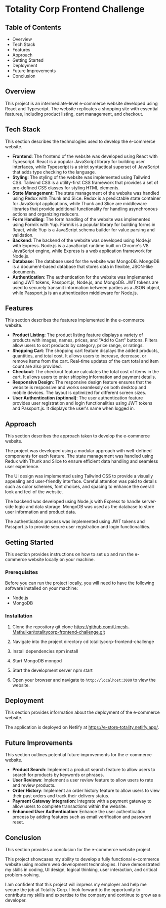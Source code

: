 # Totality Corp Frontend Challenge

## Table of Contents

- Overview
- Tech Stack
- Features
- Approach
- Getting Started
- Deployment
- Future Improvements
- Conclusion

## Overview

This project is an intermediate-level e-commerce website developed using React and Typescript. The website replicates a shopping site with essential features, including product listing, cart management, and checkout.

## Tech Stack

This section describes the technologies used to develop the e-commerce website.

- **Frontend**: The frontend of the website was developed using React with Typescript. React is a popular JavaScript library for building user interfaces, while Typescript is a strict syntactical superset of JavaScript that adds type checking to the language.
- **Styling**: The styling of the website was implemented using Tailwind CSS. Tailwind CSS is a utility-first CSS framework that provides a set of pre-defined CSS classes for styling HTML elements.
- **State Management**: The state management of the website was handled using Redux with Thunk and Slice. Redux is a predictable state container for JavaScript applications, while Thunk and Slice are middleware libraries that provide additional functionality for handling asynchronous actions and organizing reducers.
- **Form Handling**: The form handling of the website was implemented using Formik with Yup. Formik is a popular library for building forms in React, while Yup is a JavaScript schema builder for value parsing and validation.
- **Backend**: The backend of the website was developed using Node.js with Express. Node.js is a JavaScript runtime built on Chrome's V8 JavaScript engine, while Express is a web application framework for Node.js.
- **Database**: The database used for the website was MongoDB. MongoDB is a document-based database that stores data in flexible, JSON-like documents.
- **Authentication**: The authentication for the website was implemented using JWT tokens, Passport.js, Node.js, and MongoDB. JWT tokens are used to securely transmit information between parties as a JSON object, while Passport.js is an authentication middleware for Node.js.

## Features

This section describes the features implemented in the e-commerce website.

- **Product Listing**: The product listing feature displays a variety of products with images, names, prices, and "Add to Cart" buttons. Filters allow users to sort products by category, price range, or ratings.
- **Shopping Cart**: The shopping cart feature displays the added products, quantities, and total cost. It allows users to increase, decrease, or remove items from the cart. Real-time updates of the cart total and item count are also provided.
- **Checkout**: The checkout feature calculates the total cost of items in the cart. It allows users to enter shipping information and payment details.
- **Responsive Design**: The responsive design feature ensures that the website is responsive and works seamlessly on both desktop and mobile devices. The layout is optimized for different screen sizes.
- **User Authentication (optional)**: The user authentication feature provides user registration and login functionalities using JWT tokens and Passport.js. It displays the user's name when logged in.

## Approach

This section describes the approach taken to develop the e-commerce website.

The project was developed using a modular approach with well-defined components for each feature. The state management was handled using Redux with Thunk and Slice to ensure efficient data handling and seamless user experience.

The UI design was implemented using Tailwind CSS to provide a visually appealing and user-friendly interface. Careful attention was paid to details such as color schemes, font choices, and spacing to enhance the overall look and feel of the website.

The backend was developed using Node.js with Express to handle server-side logic and data storage. MongoDB was used as the database to store user information and product data.

The authentication process was implemented using JWT tokens and Passport.js to provide secure user registration and login functionalities.

## Getting Started

This section provides instructions on how to set up and run the e-commerce website locally on your machine.

### Prerequisites

Before you can run the project locally, you will need to have the following software installed on your machine:

- Node.js
- MongoDB

### Installation

1. Clone the repository
git clone https://github.com/Umesh-Mathulkar/totalitycorp-frontend-challenge.git


2. Navigate into the project directory
cd totalitycorp-frontend-challenge


3. Install dependencies
npm install


4. Start MongoDB
mongod


5. Start the development server
npm start


6. Open your browser and navigate to `http://localhost:3000` to view the website.

## Deployment

This section provides information about the deployment of the e-commerce website.

The application is deployed on Netlify at https://e-store-totality.netlify.app/. 

## Future Improvements

This section outlines potential future improvements for the e-commerce website.

- **Product Search**: Implement a product search feature to allow users to search for products by keywords or phrases.
- **User Reviews**: Implement a user review feature to allow users to rate and review products.
- **Order History**: Implement an order history feature to allow users to view their past orders and track their delivery status.
- **Payment Gateway Integration**: Integrate with a payment gateway to allow users to complete transactions within the website.
- **Enhanced User Authentication**: Enhance the user authentication process by adding features such as email verification and password reset.

## Conclusion

This section provides a conclusion for the e-commerce website project.

This project showcases my ability to develop a fully functional e-commerce website using modern web development technologies. I have demonstrated my skills in coding, UI design, logical thinking, user interaction, and critical problem-solving.

I am confident that this project will impress my employer and help me secure the job at Totality Corp. I look forward to the opportunity to contribute my skills and expertise to the company and continue to grow as a developer.
